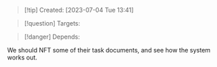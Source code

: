 
>[!tip] Created: [2023-07-04 Tue 13:41]

>[!question] Targets: 

>[!danger] Depends: 

We should NFT some of their task documents, and see how the system works out.